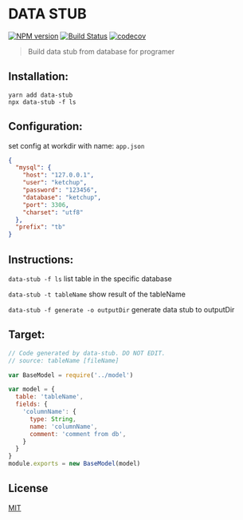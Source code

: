 # DATA STUB
[![NPM version][npm-image]][npm-url]
[![Build Status][travis-image]][travis-url]
[![codecov][codecov-image]][codecov-url]

> Build data stub from database for programer

## Installation:

```shell
yarn add data-stub
npx data-stub -f ls
```

## Configuration:
set config at workdir with name: `app.json`

```json
{
  "mysql": {
    "host": "127.0.0.1",
    "user": "ketchup",
    "password": "123456",
    "database": "ketchup",
    "port": 3306,
    "charset": "utf8"
  },
  "prefix": "tb"
}
```

## Instructions:

`data-stub -f ls` list table in the specific database

`data-stub -t tableName` show result of the tableName

`data-stub -f generate -o outputDir` generate data stub to outputDir

## Target:

```javascript
// Code generated by data-stub. DO NOT EDIT.
// source: tableName [fileName]

var BaseModel = require('../model')

var model = {
  table: 'tableName',
  fields: {
    'columnName': {
      type: String,
      name: 'columnName',
      comment: 'comment from db',
    }
  }
}
module.exports = new BaseModel(model)

```

## License

  [MIT](./LICENSE)


[npm-image]: https://img.shields.io/npm/v/data-stub.svg?style=flat-square
[npm-url]: https://npmjs.org/package/data-stub
[travis-image]: https://travis-ci.org/liuwill/data-stub.svg?branch=master
[travis-url]: https://travis-ci.org/liuwill/data-stub
[codecov-image]: https://codecov.io/gh/liuwill/data-stub/branch/master/graph/badge.svg
[codecov-url]: https://codecov.io/gh/liuwill/data-stub
